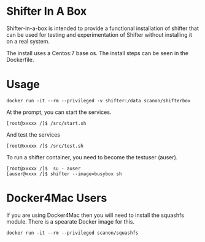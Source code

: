 # Shifter In A Box

Shifter-in-a-box is intended to provide a functional installation of shifter that can be used for testing and experimentation of Shifter without
installing it on a real system.

The install uses a Centos:7 base os.  The install steps can be seen in the Dockerfile.

# Usage

    docker run -it --rm --privileged -v shifter:/data scanon/shifterbox

At the prompt, you can start the services.

    [root@xxxxx /]$ /src/start.sh

And test the services

    [root@xxxxx /]$ /src/test.sh

To run a shifter container, you need to become the testuser (auser).

    [root@xxxxx /]$  su - auser
    [auser@xxxx /]$ shifter --image=busybox sh

# Docker4Mac Users

If you are using Docker4Mac then you will need to install the squashfs module.  There
is a spearate Docker image for this.

    docker run -it --rm --privileged scanon/squashfs
